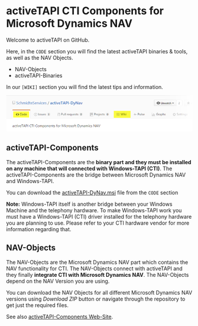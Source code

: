 # activeTAPI CTI Components for Microsoft Dynamics NAV

Welcome to activeTAPI on GitHub. 

Here, in the `CODE` section you will find the latest activeTAPI binaries & tools, as well as the NAV Objects. 

* NAV-Objects
* activeTAPI-Binaries

In our `[WIKI]` section you will find the latest tips and information.

![readme01.png](readme01.png)

## activeTAPI-Components

The activeTAPI-Components are the **binary part and they must be installed on any machine that will connected with Windows-TAPI (CTI)**. The activeTAPI-Components are the bridge between Microsoft Dynamics NAV and Windows-TAPI.

You can download the [activeTAPI-DyNav.msi](activeTAPI-DyNav.v2013\activeTAPI.COM-DyNav_v2013_Setup.msi) file from the `CODE` section

**Note:** Windows-TAPI itself is another bridge between your Windows Machine and the telephony hardware. To make Windows-TAPI work you must have a Windows-TAPI (CTI) driver installed for the telephony hardware you are planning to use. Please refer to your CTI hardware vendor for more information regarding that.


## NAV-Objects

The NAV-Objects are the Microsoft Dynamics NAV part which contains the NAV functionality for CTI. The NAV-Objects connect with activeTAPI and they finally **integrate CTI with Microsoft Dynamics NAV**. The NAV-Objects depend on the NAV Version you are using. 



You can download the NAV Objects for all different Microsoft Dynamics NAV versions using *Download ZIP* button or navigate through the repository to get just the required files.


See also [activeTAPI-Components Web-Site](http://www.activeTAPI.de).

